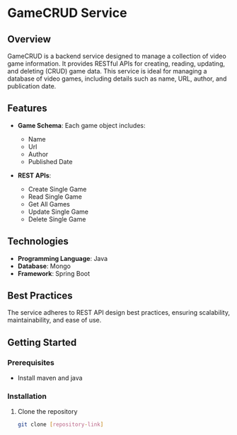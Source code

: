 # GameCRUD Service

## Overview
GameCRUD is a backend service designed to manage a collection of video game information. It provides RESTful APIs for creating, reading, updating, and deleting (CRUD) game data. This service is ideal for managing a database of video games, including details such as name, URL, author, and publication date.

## Features
- **Game Schema**: Each game object includes:
    - Name
    - Url
    - Author
    - Published Date

- **REST APIs**:
    - Create Single Game
    - Read Single Game
    - Get All Games
    - Update Single Game
    - Delete Single Game

## Technologies
- **Programming Language**: Java
- **Database**: Mongo
- **Framework**: Spring Boot

## Best Practices
The service adheres to REST API design best practices, ensuring scalability, maintainability, and ease of use.

## Getting Started

### Prerequisites
- Install maven and java

### Installation
1. Clone the repository
   ```bash
   git clone [repository-link]
